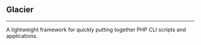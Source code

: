 ## Glacier ##
---

A lightweight framework for quickly putting together PHP CLI scripts and applications.

